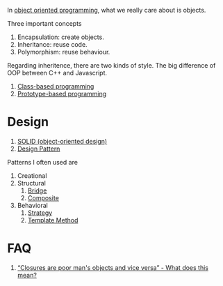 
In [object oriented programming](https://en.wikipedia.org/wiki/Object-oriented_programming), what we really care about is objects.

Three important concepts
1. Encapsulation: create objects.
2. Inheritance: reuse code.
3. Polymorphism: reuse behaviour.

Regarding inheritence, there are two kinds of style. The big difference of OOP between C++ and Javascript.
1. [Class-based programming](https://en.wikipedia.org/wiki/Class-based_programming)
2. [Prototype-based programming](https://en.wikipedia.org/wiki/Prototype-based_programming)

# Design
1. [SOLID (object-oriented design)](https://en.wikipedia.org/wiki/SOLID_(object-oriented_design))
2. [Design Pattern](https://en.wikipedia.org/wiki/Design_pattern)

Patterns I often used are
1. Creational
2. Structural
   1. [Bridge](https://en.wikipedia.org/wiki/Bridge_pattern)
   2. [Composite](https://en.wikipedia.org/wiki/Composite_pattern)
3. Behavioral
   1. [Strategy](https://en.wikipedia.org/wiki/Strategy_pattern)
   2. [Template Method](https://en.wikipedia.org/wiki/Template_method_pattern)

# FAQ
1. [“Closures are poor man's objects and vice versa” - What does this mean?](http://stackoverflow.com/questions/2497801/closures-are-poor-mans-objects-and-vice-versa-what-does-this-mean)
